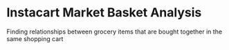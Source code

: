 # Instacart Market Basket Analysis
Finding relationships between grocery items that are bought together in the same shopping cart

